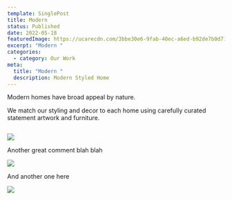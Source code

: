 ```yaml
---
template: SinglePost
title: Modern
status: Published
date: 2022-05-18
featuredImage: https://ucarecdn.com/3bbe30e6-9fab-40ec-a6ed-b92de7b0d711/
excerpt: "Modern "
categories:
  - category: Our Work
meta:
  title: "Modern "
  description: Modern Styled Home
---
```

Modern homes have broad appeal by nature. 

We match our styling and decor to each home using carefully curated statement artwork and furniture. 

![]()

![](https://ucarecdn.com/58e87023-d850-449b-bbe9-5d76390a3d6c/)

Another great comment blah blah

![](https://ucarecdn.com/4b2ed69c-90a2-4c44-bf22-3aea58f6416a/)

And another one here

![](https://ucarecdn.com/ee28311e-a704-4241-98ca-93e53223fb8e/)
